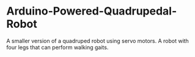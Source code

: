 # Arduino-Powered-Quadrupedal-Robot

A smaller version of a quadruped robot using servo motors. A robot with four legs that can perform walking gaits.
